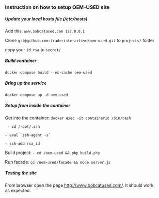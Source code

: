 ### Instruction on how to setup OEM-USED site

##### Update your local hosts file (/etc/hosts)
Add this: `www.bobcatused.com 127.0.0.1`

Clone `git@github.com:traderinteractive/oem-used.git` to `projects/` folder

copy your `id_rsa` to `secret/`

##### Build container
`docker-compose build --no-cache oem-used`

##### Bring up the service
`docker-compose up -d oem-used`

##### Setup from inside the container
Get into the container: `docker exec -it containerId /bin/bash`

` - cd /root/.ssh`

`` - eval `ssh-agent -s` ``

`- ssh-add rsa_id `

Build project:
`- cd /oem-used && php build.php`

Run facade:
`cd /oem-used/facade && node server.js`
##### Testing the site
From browser open the page http://www.bobcatused.com/. It should work as expected.


